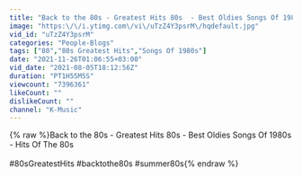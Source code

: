 ```yaml
---
title: "Back to the 80s - Greatest Hits 80s  - Best Oldies Songs Of 1980s - Hits Of The 80s"
image: "https:\/\/i.ytimg.com\/vi\/uTzZ4Y3psrM\/hqdefault.jpg"
vid_id: "uTzZ4Y3psrM"
categories: "People-Blogs"
tags: ["80","80s Greatest Hits","Songs Of 1980s"]
date: "2021-11-26T01:06:55+03:00"
vid_date: "2021-08-05T18:12:56Z"
duration: "PT1H55M5S"
viewcount: "7396361"
likeCount: ""
dislikeCount: ""
channel: "K-Music"
---
```

{% raw %}Back to the 80s - Greatest Hits 80s  - Best Oldies Songs Of 1980s - Hits Of The 80s<br /><br />#80sGreatestHits #backtothe80s #summer80s{% endraw %}
